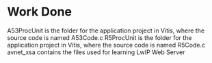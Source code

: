 # Work Done

A53ProcUnit is the folder for the application project in Vitis, where the source code is named A53Code.c
R5ProcUnit is the folder for the application project in Vitis, where the source code is named R5Code.c
avnet_xsa contains the files used for learning LwIP Web Server
